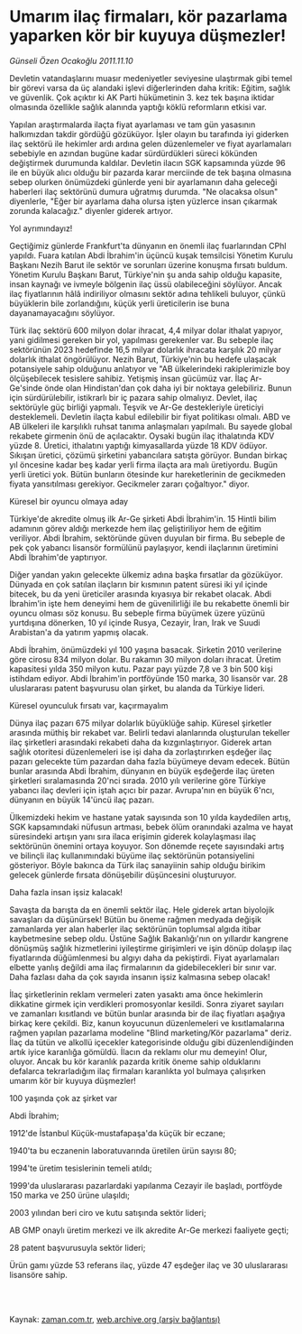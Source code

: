# Umarım ilaç firmaları, kör pazarlama yaparken kör bir kuyuya düşmezler!

*Günseli Özen Ocakoğlu 2011.11.10*

<td class="columnist-detail">
<p>Devletin vatandaşlarını muasır medeniyetler seviyesine ulaştırmak gibi temel bir görevi varsa da üç alandaki işlevi diğerlerinden daha kritik: Eğitim, sağlık ve güvenlik. Çok açıktır ki AK Parti hükümetinin 3. kez tek başına iktidar olmasında özellikle sağlık alanında yaptığı köklü reformların etkisi var.</p>
<p>
<div id="haberMetinDiv">
<p>Yapılan araştırmalarda ilaçta fiyat ayarlaması ve tam gün yasasının halkımızdan takdir gördüğü gözüküyor. İşler olayın bu tarafında iyi giderken ilaç sektörü ile hekimler ardı ardına gelen düzenlemeler ve fiyat ayarlamaları sebebiyle en azından bugüne kadar sürdürdükleri süreci kökünden değiştirmek durumunda kaldılar. Devletin ilacın SGK kapsamında yüzde 96 ile en büyük alıcı olduğu bir pazarda karar merciinde de tek başına olmasına sebep olurken önümüzdeki günlerde yeni bir ayarlamanın daha geleceği haberleri ilaç sektörünü dumura uğratmış durumda. "Ne olacaksa olsun" diyenlerle, "Eğer bir ayarlama daha olursa işten yüzlerce insan çıkarmak zorunda kalacağız." diyenler giderek artıyor.
<p>Yol ayrımındayız!
<p>Geçtiğimiz günlerde Frankfurt'ta dünyanın en önemli ilaç fuarlarından CPhl yapıldı. Fuara katılan Abdi İbrahim'in üçüncü kuşak temsilcisi Yönetim Kurulu Başkanı Nezih Barut ile sektör ve sorunları üzerine konuşma fırsatı buldum. Yönetim Kurulu Başkanı Barut, Türkiye'nin şu anda sahip olduğu kapasite, insan kaynağı ve ivmeyle bölgenin ilaç üssü olabileceğini söylüyor. Ancak ilaç fiyatlarının hâlâ indiriliyor olmasını sektör adına tehlikeli buluyor, çünkü büyüklerin bile zorlandığını, küçük yerli üreticilerin ise buna dayanamayacağını söylüyor.
<p> Türk ilaç sektörü 600 milyon dolar ihracat, 4,4 milyar dolar ithalat yapıyor, yani gidilmesi gereken bir yol, yapılması gerekenler var. Bu sebeple ilaç sektörünün 2023 hedefinde 16,5 milyar dolarlık ihracata karşılık 20 milyar dolarlık ithalat öngörülüyor. Nezih Barut, Türkiye'nin bu hedefe ulaşacak potansiyele sahip olduğunu anlatıyor ve "AB ülkelerindeki rakiplerimizle boy ölçüşebilecek tesislere sahibiz. Yetişmiş insan gücümüz var. İlaç Ar-Ge'sinde önde olan Hindistan'dan çok daha iyi bir noktaya gelebiliriz. Bunun için sürdürülebilir, istikrarlı bir iç pazara sahip olmalıyız. Devlet, ilaç sektörüyle güç birliği yapmalı. Teşvik ve Ar-Ge destekleriyle üreticiyi desteklemeli. Devletin ilaçta kabul edilebilir bir fiyat politikası olmalı. ABD ve AB ülkeleri ile karşılıklı ruhsat tanıma anlaşmaları yapılmalı. Bu sayede global rekabete girmenin önü de açılacaktır. Oysaki bugün ilaç ithalatında KDV yüzde 8. Üretici, ithalatını yaptığı kimyasallarda yüzde 18 KDV ödüyor. Sıkışan üretici, çözümü şirketini yabancılara satışta görüyor. Bundan birkaç yıl öncesine kadar beş kadar yerli firma ilaçta ara malı üretiyordu. Bugün yerli üretici yok. Bütün bunların ötesinde kur hareketlerinin de gecikmeden fiyata yansıtılması gerekiyor. Gecikmeler zararı çoğaltıyor." diyor.
<p>Küresel bir oyuncu olmaya aday
<p>Türkiye'de akredite olmuş ilk Ar-Ge şirketi Abdi İbrahim'in. 15 Hintli bilim adamının görev aldığı merkezde hem ilaç geliştiriliyor hem de eğitim veriliyor. Abdi İbrahim, sektöründe güven duyulan bir firma. Bu sebeple de pek çok yabancı lisansör formülünü paylaşıyor, kendi ilaçlarının üretimini Abdi İbrahim'de yaptırıyor.
<p> Diğer yandan yakın gelecekte ülkemiz adına başka fırsatlar da gözüküyor. Dünyada en çok satılan ilaçların bir kısmının patent süresi iki yıl içinde bitecek, bu da yeni üreticiler arasında kıyasıya bir rekabet olacak. Abdi İbrahim'in işte hem deneyimi hem de güvenilirliği ile bu rekabette önemli bir oyuncu olması söz konusu. Bu sebeple firma büyümek üzere yüzünü yurtdışına dönerken, 10 yıl içinde Rusya, Cezayir, İran, Irak ve Suudi Arabistan'a da yatırım yapmış olacak.
<p> Abdi İbrahim, önümüzdeki yıl 100 yaşına basacak. Şirketin 2010 verilerine göre cirosu 834 milyon dolar. Bu rakamın 30 milyon doları ihracat. Üretim kapasitesi yılda 350 milyon kutu. Pazar payı yüzde 7,8 ve 3 bin 500 kişi istihdam ediyor. Abdi İbrahim'in portföyünde 150 marka, 30 lisansör var. 28 uluslararası patent başvurusu olan şirket, bu alanda da Türkiye lideri.
<p>Küresel oyunculuk fırsatı var, kaçırmayalım
<p>Dünya ilaç pazarı 675 milyar dolarlık büyüklüğe sahip. Küresel şirketler arasında müthiş bir rekabet var. Belirli tedavi alanlarında oluşturulan tekeller ilaç şirketleri arasındaki rekabeti daha da kızgınlaştırıyor. Giderek artan sağlık otoritesi düzenlemeleri ise işi daha da zorlaştırırken eşdeğer ilaç pazarı gelecekte tüm pazardan daha fazla büyümeye devam edecek. Bütün bunlar arasında Abdi İbrahim, dünyanın en büyük eşdeğerde ilaç üreten şirketleri sıralamasında 20'nci sırada. 2010 yılı verilerine göre Türkiye yabancı ilaç devleri için iştah açıcı bir pazar. Avrupa'nın en büyük 6'ncı, dünyanın en büyük 14'üncü ilaç pazarı.
<p> Ülkemizdeki hekim ve hastane yatak sayısında son 10 yılda kaydedilen artış, SGK kapsamındaki nüfusun artması, bebek ölüm oranındaki azalma ve hayat süresindeki artışın yanı sıra ilaca erişimin giderek kolaylaşması ilaç sektörünün önemini ortaya koyuyor. Son dönemde reçete sayısındaki artış ve bilinçli ilaç kullanımındaki büyüme ilaç sektörünün potansiyelini gösteriyor. Böyle bakınca da Türk ilaç sanayiinin sahip olduğu birikim gelecek günlerde fırsata dönüşebilir düşüncesini oluşturuyor.
<p>Daha fazla insan işsiz kalacak!
<p>Savaşta da barışta da en önemli sektör ilaç. Hele giderek artan biyolojik savaşları da düşünürsek! Bütün bu öneme rağmen medyada değişik zamanlarda yer alan haberler ilaç sektörünün toplumsal algıda itibar kaybetmesine sebep oldu. Üstüne Sağlık Bakanlığı'nın on yıllardır kangrene dönüşmüş sağlık hizmetlerini iyileştirme girişimleri ve işin dönüp dolaşıp ilaç fiyatlarında düğümlenmesi bu algıyı daha da pekiştirdi. Fiyat ayarlamaları elbette yanlış değildi ama ilaç firmalarının da gidebilecekleri bir sınır var. Daha fazlası daha da çok sayıda insanın işsiz kalmasına sebep olacak! 
<p> İlaç şirketlerinin reklam vermeleri zaten yasaktı ama önce hekimlerin dikkatine girmek için verdikleri promosyonlar kesildi. Sonra ziyaret sayıları ve zamanları kısıtlandı ve bütün bunlar arasında bir de ilaç fiyatları aşağıya birkaç kere çekildi. Biz, kanun koyucunun düzenlemeleri ve kısıtlamalarına rağmen yapılan pazarlama modeline "Blind marketing/Kör pazarlama" deriz. İlaç da tütün ve alkollü içecekler kategorisinde olduğu gibi düzenlendiğinden artık iyice karanlığa gömüldü. İlacın da reklamı olur mu demeyin! Olur, oluyor. Ancak bu kör karanlık pazarda kritik öneme sahip olduklarını defalarca tekrarladığım ilaç firmaları karanlıkta yol bulmaya çalışırken umarım kör bir kuyuya düşmezler!
<p>100 yaşında çok az şirket var
<p>Abdi İbrahim; 
<p>1912'de İstanbul Küçük-mustafapaşa'da küçük bir eczane;
<p>1940'ta bu eczanenin laboratuvarında üretilen ürün sayısı 80;
<p>1994'te üretim tesislerinin temeli atıldı;
<p>1999'da uluslararası pazarlardaki yapılanma Cezayir ile başladı, portföyde 150 marka ve 250 ürüne ulaşıldı;
<p>2003 yılından beri ciro ve kutu satışında sektör lideri;
<p>AB GMP onaylı üretim merkezi ve ilk akredite Ar-Ge merkezi faaliyete geçti;
<p>28 patent başvurusuyla sektör lideri;
<p>Ürün gamı yüzde 53 referans ilaç, yüzde 47 eşdeğer ilaç ve 30 uluslararası lisansöre sahip.
<p></p></p></p></p></p></p></p></p></p></p></p></p></p></p></p></p></p></p></p></p></p></p></p></p></p></div>
</p>


<p><br>
		 </br></p></td>

Kaynak: [zaman.com.tr](http://zaman.com.tr/yazar.do?yazino=1200352), [web.archive.org (arşiv bağlantısı)](http://web.archive.org/web/20111205072508/http://www.zaman.com.tr:80/yazar.do?yazino=1200352)
